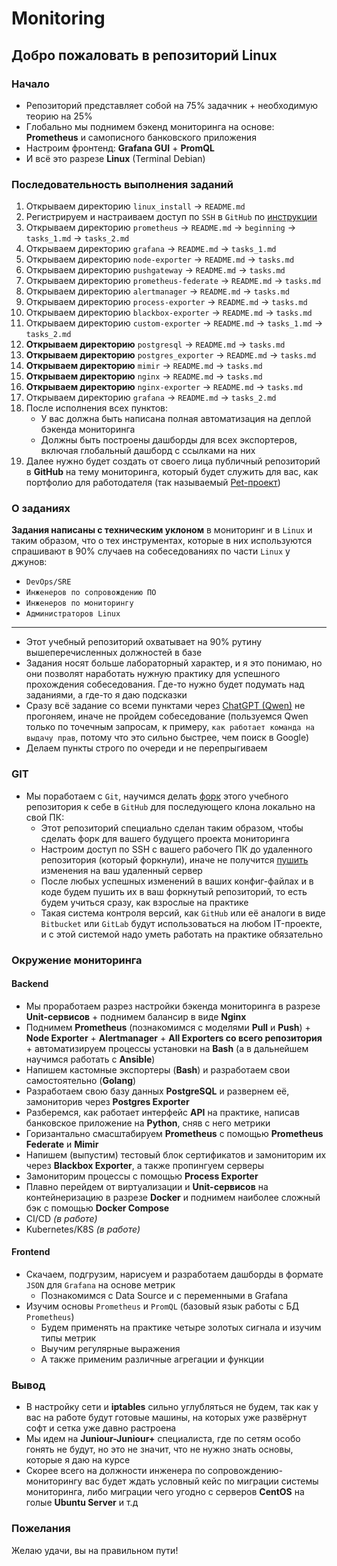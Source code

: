 # Monitoring

## Добро пожаловать в репозиторий Linux

### Начало
- Репозиторий представляет собой на 75% задачник + необходимую теорию на 25%
- Глобально мы поднимем бэкенд мониторинга на основе: **Prometheus** и самописного банковского приложения
- Настроим фронтенд: **Grafana GUI** + **PromQL**
- И всё это разрезе **Linux** (Terminal Debian)

### Последовательность выполнения заданий
  1. Открываем директорию `linux_install` → `README.md`
  2. Регистрируем и настраиваем доступ по `SSH` в `GitHub` по [инструкции](https://github.com/lamjob1993/linux-monitoring/blob/main/.files/%D0%93%D0%B5%D0%BD%D0%B5%D1%80%D0%B0%D1%86%D0%B8%D1%8F%20SSH%20%D0%B4%D0%BB%D1%8F%20GitHub.md)
  3. Открываем директорию `prometheus` → `README.md` → `beginning` → `tasks_1.md` → `tasks_2.md`
  4. Открываем директорию `grafana` → `README.md` → `tasks_1.md`
  5. Открываем директорию `node-exporter` → `README.md` → `tasks.md`
  6. Открываем директорию `pushgateway` → `README.md` → `tasks.md`
  7. Открываем директорию `prometheus-federate` → `README.md` → `tasks.md`
  8. Открываем директорию `alertmanager` → `README.md` → `tasks.md`
  9. Открываем директорию `process-exporter` → `README.md` → `tasks.md`
  10. Открываем директорию `blackbox-exporter` → `README.md` → `tasks.md`
  11. Открываем директорию `custom-exporter` → `README.md` → `tasks_1.md` → `tasks_2.md`
  12. **Открываем директорию** `postgresql` → `README.md` → `tasks.md`
  13. **Открываем директорию** `postgres_exporter` → `README.md` → `tasks.md`
  14. **Открываем директорию** `mimir` → `README.md` → `tasks.md`
  15. **Открываем директорию** `nginx` → `README.md` → `tasks.md`
  16. **Открываем директорию** `nginx-exporter` → `README.md` → `tasks.md`
  17. Открываем директорию `grafana` → `README.md` → `tasks_2.md`
  18. После исполнения всех пунктов:
      - У вас должна быть написана полная автоматизация на деплой бэкенда мониторинга
      - Должны быть построены дашборды для всех экспортеров, включая глобальный дашборд с ссылками на них
  19. Далее нужно будет создать от своего лица публичный репозиторий в **GitHub** на тему мониторинга, который будет служить для вас, как портфолио для работодателя (так называемый [Pet-проект](https://practicum.yandex.ru/blog/chto-takoe-pet-proekty-idei-dlya-novichkov/ "С помощью пет-проектов можно улучшить навыки и найти работу. Рассказываем, как их создавать, чем вдохновляться, а также какие у таких проектов есть плюсы и минусы."))

### О заданиях
**Задания написаны с техническим уклоном** в мониторинг и в `Linux` и таким образом, что о тех инструментах, которые в них используются спрашивают в 90% случаев на собеседованиях по части `Linux` у джунов:

- `DevOps/SRE`
- `Инженеров по сопровождению ПО`
- `Инженеров по мониторингу`
- `Администраторов Linux`
  
---

- Этот учебный репозиторий охватывает на 90% рутину вышеперечисленных должностей в базе
- Задания носят больше лабораторный характер, и я это понимаю, но они позволят наработать нужную практику для успешного прохождения собеседования. Где-то нужно будет подумать над заданиями, а где-то я даю подсказки
- Сразу всё задание со всеми пунктами через [ChatGPT (Qwen)](https://chat.qwenlm.ai/ "Переход на оф. сайт Qwen.") не прогоняем, иначе не пройдем собеседование (пользуемся Qwen только по точечным запросам, к примеру, `как работает команда на выдачу прав`, потому что это сильно быстрее, чем поиск в Google)
- Делаем пункты строго по очереди и не перепрыгиваем

### GIT
- Мы поработаем с `Git`, научимся делать [форк](https://github.com/lamjob1993/linux-monitoring/blob/main/.files/%D0%A4%D0%BE%D1%80%D0%BA%20%D0%B2%20GitHub.md) этого учебного репозитория к себе в `GitHub` для последующего клона локально на свой ПК:
  - Этот репозиторий специально сделан таким образом, чтобы сделать форк для вашего будущего проекта мониторинга
  - Настроим доступ по SSH с вашего рабочего ПК до удаленного репозитория (который форкнули), иначе не получится [пушить](https://git-scm.com/book/ru/v2/%D0%9E%D1%81%D0%BD%D0%BE%D0%B2%D1%8B-Git-%D0%A0%D0%B0%D0%B1%D0%BE%D1%82%D0%B0-%D1%81-%D1%83%D0%B4%D0%B0%D0%BB%D1%91%D0%BD%D0%BD%D1%8B%D0%BC%D0%B8-%D1%80%D0%B5%D0%BF%D0%BE%D0%B7%D0%B8%D1%82%D0%BE%D1%80%D0%B8%D1%8F%D0%BC%D0%B8 "Когда вы хотите поделиться своими наработками, вам необходимо отправить их в удалённый репозиторий. Команда для этого действия простая: git push <remote-name> <branch-name>.") изменения на ваш удаленный сервер
  - После любых успешных изменений в ваших конфиг-файлах и в коде будем пушить их в ваш форкнутый репозиторий, то есть будем учиться сразу, как взрослые на практике
  - Такая система контроля версий, как `GitHub` или её аналоги в виде `Bitbucket` или `GitLab` будут использоваться на любом IT-проекте, и с этой системой надо уметь работать на практике обязательно

### Окружение мониторинга

#### Backend

- Мы проработаем разрез настройки бэкенда мониторинга в разрезе **Unit-сервисов** + поднимем балансир в виде **Nginx**
- Поднимем **Prometheus** (познакомимся с моделями **Pull** и **Push**) + **Node Exporter** + **Alertmanager** + **All Exporters со всего репозитория** + автоматизируем процессы установки на **Bash** (а в дальнейшем научимся работать с **Ansible**)
- Напишем кастомные экспортеры (**Bash**) и разработаем свои самостоятельно (**Golang**)
- Разработаем свою базу данных **PostgreSQL** и развернем её, замониторив через **Postgres Exporter**
- Разберемся, как работает интерфейс **API** на практике, написав банковское приложение на **Python**, сняв с него метрики
- Горизантально смасштабируем **Prometheus** с помощью **Prometheus Federate** и **Mimir**
- Напишем (выпустим) тестовый блок сертификатов и замониторим их через **Blackbox Exporter**, а также пропингуем серверы
- Замониторим процессы с помощью **Process Exporter**
- Плавно перейдем от виртуализации и **Unit-сервисов** на контейнеризацию в разрезе **Docker** и поднимем наиболее сложный бэк с помощью **Docker Compose**
- CI/CD _(в работе)_
- Kubernetes/K8S _(в работе)_

#### Frontend

- Скачаем, подгрузим, нарисуем и разработаем дашборды в формате `JSON` для `Grafana` на основе метрик
  - Познакомимся с Data Source и с переменными в Grafana
- Изучим основы `Prometheus` и `PromQL` (базовый язык работы с БД `Prometheus`)
  - Будем применять на практике четыре золотых сигнала и изучим типы метрик
  - Выучим регулярные выражения
  - А также применим различные агрегации и функции

### Вывод

  - В настройку сети и **iptables** сильно углубляться не будем, так как у вас на работе будут готовые машины, на которых уже развёрнут софт и сетка уже давно растроена
  - Мы идем на **Juniour-Juniour+** специалиста, где по сетям особо гонять не будут, но это не значит, что не нужно знать основы, которые я даю на курсе
  - Скорее всего на должности инженера по сопровождению-мониторингу вас будет ждать условный кейс по миграции системы мониторинга, либо миграции чего угодно с серверов **CentOS** на голые **Ubuntu Server** и т.д

### Пожелания

Желаю удачи, вы на правильном пути!
